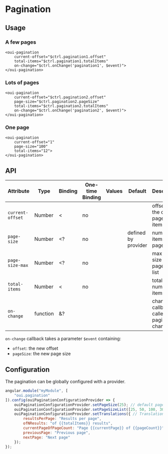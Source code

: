 # Pagination

<component-status cx-design="complete" ux="complete"></component-status>

## Usage

### A few pages

```html:preview
<oui-pagination
    current-offset="$ctrl.pagination1.offset"
    total-items="$ctrl.pagination1.totalItems"
    on-change="$ctrl.onChange('pagination1', $event)">
</oui-pagination>
```

### Lots of pages

```html:preview
<oui-pagination
    current-offset="$ctrl.pagination2.offset"
    page-size="$ctrl.pagination2.pageSize"
    total-items="$ctrl.pagination2.totalItems"
    on-change="$ctrl.onChange('pagination2', $event)">
</oui-pagination>
```

### One page

```html:preview
<oui-pagination
    current-offset="1"
    page-size="100"
    total-items="12">
</oui-pagination>
```

## API

| Attribute         | Type     | Binding | One-time Binding | Values                 | Default             | Description                                      |
| ----              | ----     | ----    | ----             | ----                   | ----                | ----                                             |
| `current-offset`  | Number   | <       | no               |                        |                     | offset of the current page first item            |
| `page-size`       | Number   | <?      | no               |                        | defined by provider | number of items per page                         |
| `page-size-max`   | Number   | <?      | no               |                        |                     | max page size of the page sizes list             |
| `total-items`     | Number   | <       | no               |                        |                     | total number of items                            |
| `on-change`       | function | &?      |                  |                        |                     | change callback, called on pagination changes    |

`on-change` callback takes a parameter `$event` containing:

  - `offset`: the new offset
  - `pageSize`: the new page size

## Configuration

The pagination can be globally configured with a provider.

```js
angular.module("myModule", [
    "oui.pagination"
]).config(ouiPaginationConfigurationProvider => {
    ouiPaginationConfigurationProvider.setPageSize(25); // default page size (when page-size attribute is not set)
    ouiPaginationConfigurationProvider.setPageSizeList([25, 50, 100, 300]); // List of page sizes
    ouiPaginationConfigurationProvider.setTranslations({ // Translations (double curly braces for placeholders)
        resultsPerPage: "Results per page",
        ofNResults: "of {{totalItems}} results",
        currentPageOfPageCount: "Page {{currentPage}} of {{pageCount}}",
        previousPage: "Previous page",
        nextPage: "Next page"
    });
});
```


